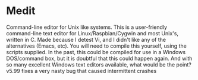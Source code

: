 # Medit
Command-line editor for Unix like systems.
This is a user-friendly command-line text editor for Linux/Raspbian/Cygwin and most Unix's, written in C.
Made because I detest Vi, and I didn't like any of the alternatives (Emacs, etc).
You will need to compile this yourself, using the scripts supplied.
In the past, this could be compiled for use in a Windows DOS/command box, but it is doubtful that this could happen again.
And with so many excellent Windows text editors available, what would be the point?
v5.99 fixes a very nasty bug that caused intermittent crashes
